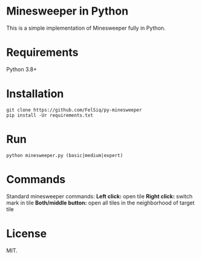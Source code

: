 # Minesweeper in Python
This is a simple implementation of Minesweeper fully in Python.

# Requirements
Python 3.8+

# Installation
```
git clone https://github.com/FelSiq/py-minesweeper
pip install -Ur requirements.txt
```

# Run
```
python minesweeper.py (basic|medium|expert)
```

# Commands
Standard minesweeper commands:
**Left click:** open tile
**Right click:** switch mark in tile
**Both/middle button:** open all tiles in the neighborhood of target tile

# License
MIT.

